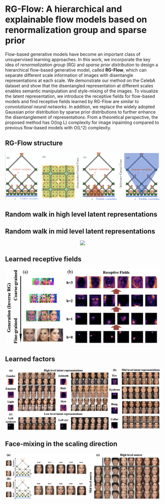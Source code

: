 # RG-Flow: A hierarchical and explainable flow models based on renormalization group and sparse prior
Flow-based generative models have become an important class of unsupervised learning approaches. In this work, we incorporate the key idea of *renormalization group* (RG) and *sparse prior distribution* to design a hierarchical flow-based generative model, called **RG-Flow**, which can separate different scale information of images with disentangle representations at each scale. We demonstrate our method on the CelebA dataset and show that the disentangled representation at different scales enables semantic manipulation and style-mixing of the images. To visualize the latent representation, we introduce the receptive fields for flow-based models and find receptive fields learned by RG-Flow are similar to *convolutional neural networks*. In addition, we replace the widely adopted Gaussian prior distribution by sparse prior distributions to further enhance the disentanglement of representations. From a theoretical perspective, the proposed method has O(log L) complexity for image inpainting compared to previous flow-based models with O(L^2) complexity.

<!--- ## Flow-based generative models --->

## RG-Flow structure
<p align="center">
  <img src="figs/structure.png" width="900">
</p>
<!--- ![Image of RG-Flow structure](figs/structure.png)--->

## Random walk in high level latent representations



## Random walk in mid level latent representations
<p align="center">
  <img src="gifs/mid_level_walk.gif" width="700">
</p>

## Learned receptive fields
<p align="center">
  <img src="figs/RF.png" width="500">
</p>


## Learned factors
![Factors](figs/factors.png)

<!--- * High level factors --->

<!--- **Emotion factor** --->

<!--- ![motion](gifs/smile_video.gif)--->

<!--- **Gender factor**--->

<!--- ![motion](gifs/gender_video.gif)--->

<!--- **Light projection factor**--->

<!--- ![motion](gifs/projection_video.gif)--->

<!--- **Azimuth factor**--->

<!--- ![motion](gifs/rotation_video.gif)--->

<!--- * Mid level factors--->

<!--- * Low level factors--->

## Face-mixing in the scaling direction
<!---![Factors](figs/mix.png)--->
<p align="center">
  <img src="figs/mix.png" width="800">
</p>



